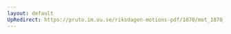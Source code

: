 ```yaml
---
layout: default
UpRedirect: https://pruto.im.uu.se/riksdagen-motions-pdf/1870/mot_1870__fk__23/mot_1870__fk__23-001.pdf
---
```

